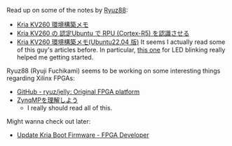 Read up on some of the notes by [Ryuz88](https://zenn.dev/ryuz88):
- [Kria KV260 環境構築メモ](https://zenn.dev/ryuz88/articles/kv260_setup_memo)
- [Kria KV260 の 認定Ubuntu で RPU (Cortex-R5) を認識させる](https://ryuz.hatenablog.com/entry/2022/05/04/100016)
- [Kria KV260 環境構築メモ(Ubuntu22.04 版)](https://zenn.dev/ryuz88/articles/kv260_setup_memo_ubuntu22)
It seems I actually read some of this guy's articles before. In particular, [this one](https://zenn.dev/ryuz88/articles/kv260_led_blinking) for LED blinking really helped me getting started.

Ryuz88 (Ryuji Fuchikami) seems to be working on some interesting things regarding Xilinx FPGAs:
- [GitHub - ryuz/jelly: Original FPGA platform](https://github.com/ryuz/jelly)
- [ZynqMPを理解しよう](https://zenn.dev/ryuz88/books/zynqmp_study)
	- I really should read all of this.

Might wanna check out later:
- [Update Kria Boot Firmware - FPGA Developer](https://www.fpgadeveloper.com/update-kria-boot-firmware/)